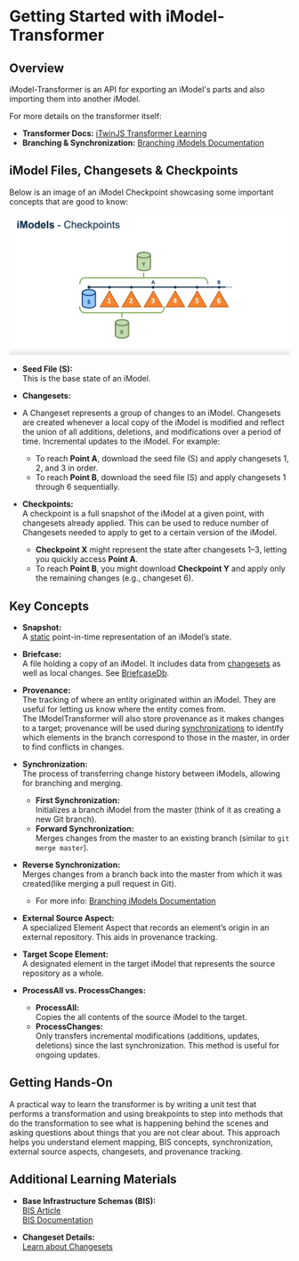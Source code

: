 # Getting Started with iModel-Transformer

## Overview

iModel-Transformer is an API for exporting an iModel's parts and also importing them into another iModel.

For more details on the transformer itself:

- **Transformer Docs:** [iTwinJS Transformer Learning](https://www.itwinjs.org/learning/transformer)
- **Branching & Synchronization:** [Branching iModels Documentation]($docs/learning/transformer/index.md)

## iModel Files, Changesets & Checkpoints

Below is an image of an iModel Checkpoint showcasing some important concepts that are good to know:

![IModel Checkpoint](./iModelCheckpoint.png)

- **Seed File (S):**  
  This is the base state of an iModel.

- **Changesets:**  
- A Changeset represents a group of changes to an iModel. Changesets are created whenever a local copy of the iModel is modified and reflect the union of all additions, deletions, and modifications over a period of time.
  Incremental updates to the iModel. For example:
  - To reach **Point A**, download the seed file (S) and apply changesets 1, 2, and 3 in order.
  - To reach **Point B**, download the seed file (S) and apply changesets 1 through 6 sequentially.

- **Checkpoints:**  
  A checkpoint is a full snapshot of the iModel at a given point, with changesets already applied. This can be used to reduce number of Changesets needed to apply to get to a certain version of the iModel.
  - **Checkpoint X** might represent the state after changesets 1–3, letting you quickly access **Point A**.
  - To reach **Point B**, you might download **Checkpoint Y** and apply only the remaining changes (e.g., changeset 6).

## Key Concepts

- **Snapshot:**  
  A [static](https://www.itwinjs.org/learning/backend/accessingimodels/#snapshot-imodels) point-in-time representation of an iModel’s state.

- **Briefcase:**  
  A file holding a copy of an iModel. It includes data from [changesets](https://www.itwinjs.org/learning/glossary/#changeset) as well as local changes. See [BriefcaseDb](https://www.itwinjs.org/learning/backend/imodeldb/).

- **Provenance:**  
  The tracking of where an entity originated within an iModel. They are useful for letting us know where the entity comes from. The IModelTransformer will also store provenance as it makes changes to a target; provenance will be used during [synchronizations]($docs/learning/transformer/branching-imodels.md#synchronization-implementing-branching) to identify which elements in the branch correspond to those in the master, in order to find conflicts in changes.

- **Synchronization:**  
  The process of transferring change history between iModels, allowing for branching and merging.
  - **First Synchronization:**  
    Initializes a branch iModel from the master (think of it as creating a new Git branch).
  - **Forward Synchronization:**  
    Merges changes from the master to an existing branch (similar to `git merge master`).
- **Reverse Synchronization:**  
  Merges changes from a branch back into the master from which it was created(like merging a pull request in Git).
  - For more info: [Branching iModels Documentation]($docs/learning/transformer/branching-imodels.md#synchronization-implementing-branching)

- **External Source Aspect:**  
  A specialized Element Aspect that records an element’s origin in an external repository. This aids in provenance tracking.

- **Target Scope Element:**  
  A designated element in the target iModel that represents the source repository as a whole.  

- **ProcessAll vs. ProcessChanges:**
  - **ProcessAll:**  
    Copies the all contents of the source iModel to the target.
  - **ProcessChanges:**  
    Only transfers incremental modifications (additions, updates, deletions) since the last synchronization. This method is useful for ongoing updates.

## Getting Hands-On

A practical way to learn the transformer is by writing a unit test that performs a transformation and using breakpoints to step into methods that do the transformation to see what is happening behind the scenes and asking questions about things that you are not clear about. This approach helps you understand element mapping, BIS concepts, synchronization, external source aspects, changesets, and provenance tracking.

## Additional Learning Materials

- **Base Infrastructure Schemas (BIS):**  
  [BIS Article](https://medium.com/itwinjs/hablas-bis-90e6f99c8ac2)  
  [BIS Documentation](https://www.itwinjs.org/bis/)
  
- **Changeset Details:**  
  [Learn about Changesets](https://developer.bentley.com/apis/imodels-v2/overview/#changesets)
  